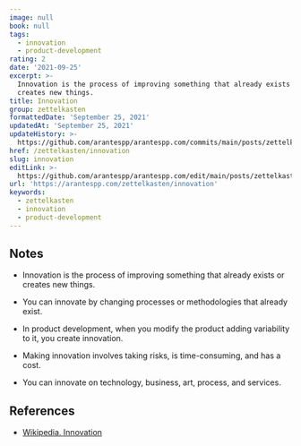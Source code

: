 ```yaml
---
image: null
book: null
tags:
  - innovation
  - product-development
rating: 2
date: '2021-09-25'
excerpt: >-
  Innovation is the process of improving something that already exists or
  creates new things.
title: Innovation
group: zettelkasten
formattedDate: 'September 25, 2021'
updatedAt: 'September 25, 2021'
updateHistory: >-
  https://github.com/arantespp/arantespp.com/commits/main/posts/zettelkasten/innovation.md
href: /zettelkasten/innovation
slug: innovation
editLink: >-
  https://github.com/arantespp/arantespp.com/edit/main/posts/zettelkasten/innovation.md
url: 'https://arantespp.com/zettelkasten/innovation'
keywords:
  - zettelkasten
  - innovation
  - product-development
---
```


## Notes

- Innovation is the process of improving something that already exists or creates new things.

- You can innovate by changing processes or methodologies that already exist.

- In product development, when you modify the product adding variability to it, you create innovation.

- Making innovation involves taking risks, is time-consuming, and has a cost.

- You can innovate on technology, business, art, process, and services.

## References

- [Wikipedia. Innovation](https://en.wikipedia.org/wiki/Innovation)

